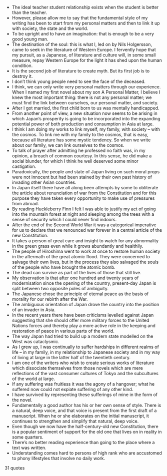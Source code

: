  - The ideal teacher student relationship exists when the student is better than the teacher.
 - However, please allow me to say that the fundamental style of my writing has been to start from my personal matters and then to link it up with society, the state and the world.
 - To be upright and to have an imagination: that is enough to be a very good young man.
 - The destination of the soul: this is what I, led on by Nils Holgersson, came to seek in the literature of Western Europe. I fervently hope that my pursuit, as a Japanese, of literature and culture will, in some small measure, repay Western Europe for the light it has shed upon the human condition.
 - It is the second job of literature to create myth. But its first job is to destroy it.
 - I don’t think young people need to see the face of the deceased.
 - I think, we can only write very personal matters through our experience. When I named my first novel about my son A Personal Matter, I believe I knew the most important thing: there is not any personal matter; we must find the link between ourselves, our personal matter, and society.
 - After I got married, the first child born to us was mentally handicapped.
 - From another point of view, a new situation now seems to be arising in which Japan’s prosperity is going to be incorporated into the expanding potential power of both production and consumption in Asia at large.
 - I think I am doing my works to link myself, my family, with society – with the cosmos. To link me with my family to the cosmos, that is easy, because all literature has some mystic tendency. So when we write about our family, we can link ourselves to the cosmos.
 - To talk of prayer after admitting he professed no faith was, in my opinion, a breach of common courtesy. In this sense, he did make a social blunder, for which I think he well deserved some minor castigation.
 - Paradoxically, the people and state of Japan living on such moral props were not innocent but had been stained by their own past history of invading other Asian countries.
 - In Japan itself there have all along been attempts by some to obliterate the article about renunciation of war from the Constitution and for this purpose they have taken every opportunity to make use of pressures from abroad.
 - By reading Huckleberry Finn I felt I was able to justify my act of going into the mountain forest at night and sleeping among the trees with a sense of security which I could never find indoors.
 - After the end of the Second World War it was a categorical imperative for us to declare that we renounced war forever in a central article of the new Constitution.
 - It takes a person of great care and insight to watch for any abnormality in the green grass even while it grows abundantly and healthily.
 - The people of Hiroshima went to work at once to restore human society in the aftermath of the great atomic flood. They were concerned to salvage their own lives, but in the process they also salvaged the souls of the people who have brought the atomic bomb.
 - The dead can survive as part of the lives of those that still live.
 - My observation is that after one hundred and twenty years of modernisation since the opening of the country, present-day Japan is split between two opposite poles of ambiguity.
 - The Japanese chose the principle of eternal peace as the basis of morality for our rebirth after the War.
 - The ambiguous orientation of Japan drove the country into the position of an invader in Asia.
 - In the recent years there have been criticisms levelled against Japan suggesting that she should offer more military forces to the United Nations forces and thereby play a more active role in the keeping and restoration of peace in various parts of the world.
 - The way Japan had tried to build up a modern state modelled on the West was cataclysmic.
 - As I grew up, I was continually to suffer hardships in different realms of life – in my family, in my relationship to Japanese society and in my way of living at large in the latter half of the twentieth century.
 - I am one of the writers who wish to create serious works of literature which dissociate themselves from those novels which are mere reflections of the vast consumer cultures of Tokyo and the subcultures of the world at large.
 - If any suffering was fruitless it was the agony of a hangover; what he suffered now could not expiate suffering of any other kind.
 - I have survived by representing these sufferings of mine in the form of the novel.
 - Fundamentally a good author has his or her own sense of style. There is a natural, deep voice, and that voice is present from the first draft of a manuscript. When he or she elaborates on the initial manuscript, it continues to strengthen and simplify that natural, deep voice.
 - Even though we now have the half-century-old new Constitution, there is a popular sentiment of support for the old one that lives on in reality in some quarters.
 - There’s no better reading experience than going to the place where a text was written.
 - Understanding comes hard to persons of high rank who are accustomed to phony lifestyles that involve no daily work.

31 quotes